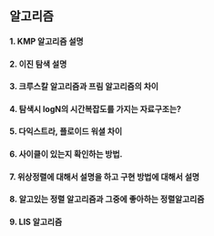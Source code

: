 ## 알고리즘

#### 1. KMP 알고리즘 설명

#### 2. 이진 탐색 설명

#### 3. 크루스칼 알고리즘과 프림 알고리즘의 차이

#### 4. 탐색시 logN의 시간복잡도를 가지는 자료구조는?

#### 5. 다익스트라, 플로이드 워셜 차이

#### 6. 사이클이 있는지 확인하는 방법.

#### 7. 위상정렬에 대해서 설명을 하고 구현 방법에 대해서 설명

#### 8. 알고있는 정렬 알고리즘과 그중에 좋아하는 정렬알고리즘

#### 9. LIS 알고리즘
